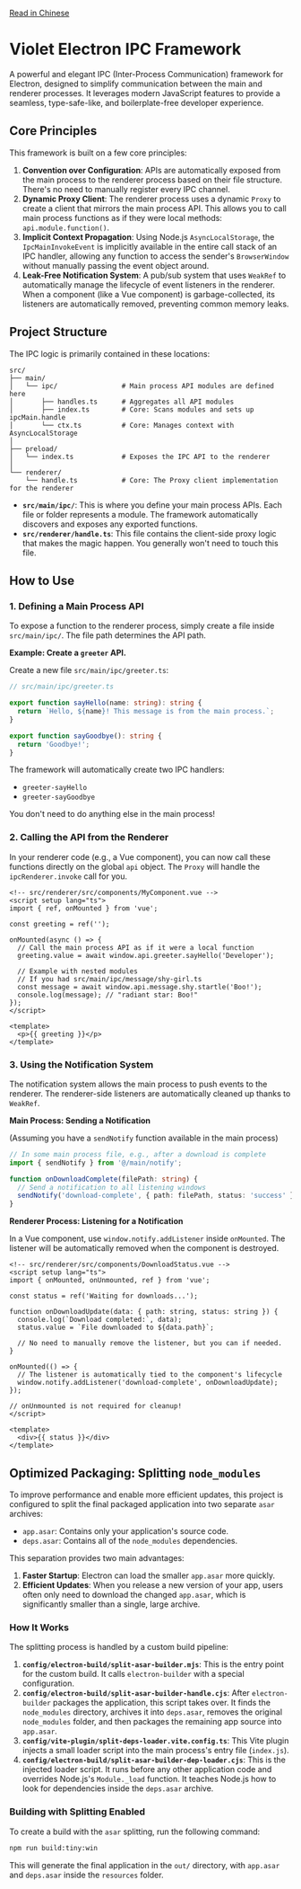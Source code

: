 [Read in Chinese](./README-zh.md)

# Violet Electron IPC Framework

A powerful and elegant IPC (Inter-Process Communication) framework for Electron, designed to simplify communication between the main and renderer processes. It leverages modern JavaScript features to provide a seamless, type-safe-like, and boilerplate-free developer experience.

## Core Principles

This framework is built on a few core principles:

1.  **Convention over Configuration**: APIs are automatically exposed from the main process to the renderer process based on their file structure. There's no need to manually register every IPC channel.
2.  **Dynamic Proxy Client**: The renderer process uses a dynamic `Proxy` to create a client that mirrors the main process API. This allows you to call main process functions as if they were local methods: `api.module.function()`.
3.  **Implicit Context Propagation**: Using Node.js `AsyncLocalStorage`, the `IpcMainInvokeEvent` is implicitly available in the entire call stack of an IPC handler, allowing any function to access the sender's `BrowserWindow` without manually passing the event object around.
4.  **Leak-Free Notification System**: A pub/sub system that uses `WeakRef` to automatically manage the lifecycle of event listeners in the renderer. When a component (like a Vue component) is garbage-collected, its listeners are automatically removed, preventing common memory leaks.

## Project Structure

The IPC logic is primarily contained in these locations:

```
src/
├── main/
│   └── ipc/                # Main process API modules are defined here
│       ├── handles.ts      # Aggregates all API modules
│       ├── index.ts        # Core: Scans modules and sets up ipcMain.handle
│       └── ctx.ts          # Core: Manages context with AsyncLocalStorage
│
├── preload/
│   └── index.ts            # Exposes the IPC API to the renderer
│
└── renderer/
    └── handle.ts           # Core: The Proxy client implementation for the renderer
```

-   **`src/main/ipc/`**: This is where you define your main process APIs. Each file or folder represents a module. The framework automatically discovers and exposes any exported functions.
-   **`src/renderer/handle.ts`**: This file contains the client-side proxy logic that makes the magic happen. You generally won't need to touch this file.

## How to Use

### 1. Defining a Main Process API

To expose a function to the renderer process, simply create a file inside `src/main/ipc/`. The file path determines the API path.

**Example: Create a `greeter` API.**

Create a new file `src/main/ipc/greeter.ts`:

```typescript
// src/main/ipc/greeter.ts

export function sayHello(name: string): string {
  return `Hello, ${name}! This message is from the main process.`;
}

export function sayGoodbye(): string {
  return 'Goodbye!';
}
```

The framework will automatically create two IPC handlers:
- `greeter-sayHello`
- `greeter-sayGoodbye`

You don't need to do anything else in the main process!

### 2. Calling the API from the Renderer

In your renderer code (e.g., a Vue component), you can now call these functions directly on the global `api` object. The `Proxy` will handle the `ipcRenderer.invoke` call for you.

```vue
<!-- src/renderer/src/components/MyComponent.vue -->
<script setup lang="ts">
import { ref, onMounted } from 'vue';

const greeting = ref('');

onMounted(async () => {
  // Call the main process API as if it were a local function
  greeting.value = await window.api.greeter.sayHello('Developer');
  
  // Example with nested modules
  // If you had src/main/ipc/message/shy-girl.ts
  const message = await window.api.message.shy.startle('Boo!');
  console.log(message); // "radiant star: Boo!"
});
</script>

<template>
  <p>{{ greeting }}</p>
</template>
```

### 3. Using the Notification System

The notification system allows the main process to push events to the renderer. The renderer-side listeners are automatically cleaned up thanks to `WeakRef`.

**Main Process: Sending a Notification**

(Assuming you have a `sendNotify` function available in the main process)

```typescript
// In some main process file, e.g., after a download is complete
import { sendNotify } from '@/main/notify';

function onDownloadComplete(filePath: string) {
  // Send a notification to all listening windows
  sendNotify('download-complete', { path: filePath, status: 'success' });
}
```

**Renderer Process: Listening for a Notification**

In a Vue component, use `window.notify.addListener` inside `onMounted`. The listener will be automatically removed when the component is destroyed.

```vue
<!-- src/renderer/src/components/DownloadStatus.vue -->
<script setup lang="ts">
import { onMounted, onUnmounted, ref } from 'vue';

const status = ref('Waiting for downloads...');

function onDownloadUpdate(data: { path: string, status: string }) {
  console.log(`Download completed:`, data);
  status.value = `File downloaded to ${data.path}`;
  
  // No need to manually remove the listener, but you can if needed.
}

onMounted(() => {
  // The listener is automatically tied to the component's lifecycle
  window.notify.addListener('download-complete', onDownloadUpdate);
});

// onUnmounted is not required for cleanup!
</script>

<template>
  <div>{{ status }}</div>
</template>
```

## Optimized Packaging: Splitting `node_modules`

To improve performance and enable more efficient updates, this project is configured to split the final packaged application into two separate `asar` archives:

-   `app.asar`: Contains only your application's source code.
-   `deps.asar`: Contains all of the `node_modules` dependencies.

This separation provides two main advantages:

1.  **Faster Startup**: Electron can load the smaller `app.asar` more quickly.
2.  **Efficient Updates**: When you release a new version of your app, users often only need to download the changed `app.asar`, which is significantly smaller than a single, large archive.

### How It Works

The splitting process is handled by a custom build pipeline:

1.  **`config/electron-build/split-asar-builder.mjs`**: This is the entry point for the custom build. It calls `electron-builder` with a special configuration.
2.  **`config/electron-build/split-asar-builder-handle.cjs`**: After `electron-builder` packages the application, this script takes over. It finds the `node_modules` directory, archives it into `deps.asar`, removes the original `node_modules` folder, and then packages the remaining app source into `app.asar`.
3.  **`config/vite-plugin/split-deps-loader.vite.config.ts`**: This Vite plugin injects a small loader script into the main process's entry file (`index.js`).
4.  **`config/electron-build/split-asar-builder-dep-loader.cjs`**: This is the injected loader script. It runs before any other application code and overrides Node.js's `Module._load` function. It teaches Node.js how to look for dependencies inside the `deps.asar` archive.

### Building with Splitting Enabled

To create a build with the `asar` splitting, run the following command:

```bash
npm run build:tiny:win
```

This will generate the final application in the `out/` directory, with `app.asar` and `deps.asar` inside the `resources` folder.
